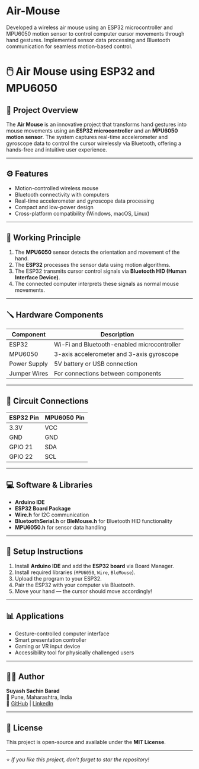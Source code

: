# Air-Mouse
Developed a wireless air mouse using an ESP32 microcontroller and MPU6050 motion sensor to control computer cursor movements through hand gestures. Implemented sensor data processing and Bluetooth communication for seamless motion-based control.

# 🖱️ Air Mouse using ESP32 and MPU6050

## 📘 Project Overview
The **Air Mouse** is an innovative project that transforms hand gestures into mouse movements using an **ESP32 microcontroller** and an **MPU6050 motion sensor**. The system captures real-time accelerometer and gyroscope data to control the cursor wirelessly via Bluetooth, offering a hands-free and intuitive user experience.

---

## ⚙️ Features
- Motion-controlled wireless mouse  
- Bluetooth connectivity with computers  
- Real-time accelerometer and gyroscope data processing  
- Compact and low-power design  
- Cross-platform compatibility (Windows, macOS, Linux)

---

## 🧠 Working Principle
1. The **MPU6050** sensor detects the orientation and movement of the hand.  
2. The **ESP32** processes the sensor data using motion algorithms.  
3. The ESP32 transmits cursor control signals via **Bluetooth HID (Human Interface Device)**.  
4. The connected computer interprets these signals as normal mouse movements.

---

## 🪛 Hardware Components
| Component | Description |
|------------|-------------|
| ESP32 | Wi-Fi and Bluetooth-enabled microcontroller |
| MPU6050 | 3-axis accelerometer and 3-axis gyroscope |
| Power Supply | 5V battery or USB connection |
| Jumper Wires | For connections between components |

---

## 🧩 Circuit Connections
| ESP32 Pin | MPU6050 Pin |
|------------|--------------|
| 3.3V | VCC |
| GND | GND |
| GPIO 21 | SDA |
| GPIO 22 | SCL |

---

## 💻 Software & Libraries
- **Arduino IDE**
- **ESP32 Board Package**
- **Wire.h** for I2C communication  
- **BluetoothSerial.h** or **BleMouse.h** for Bluetooth HID functionality  
- **MPU6050.h** for sensor data handling  

---

## 🚀 Setup Instructions
1. Install **Arduino IDE** and add the **ESP32 board** via Board Manager.  
2. Install required libraries (`MPU6050`, `Wire`, `BleMouse`).  
3. Upload the program to your ESP32.  
4. Pair the ESP32 with your computer via Bluetooth.  
5. Move your hand — the cursor should move accordingly!

---

## 📊 Applications
- Gesture-controlled computer interface  
- Smart presentation controller  
- Gaming or VR input device  
- Accessibility tool for physically challenged users  

---

## 🧑‍💻 Author
**Suyash Sachin Barad**  
📍 Pune, Maharashtra, India  
🔗 [GitHub](https://github.com/suyashbarad) | [LinkedIn](https://www.linkedin.com/in/suyash-sachin-barad-796b6534b)

---

## 📜 License
This project is open-source and available under the **MIT License**.

---

⭐ *If you like this project, don’t forget to star the repository!*
